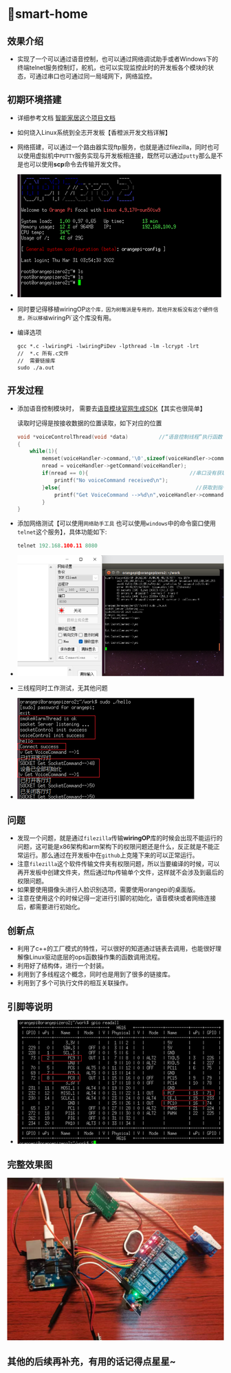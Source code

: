 # 🚀smart-home

## 效果介绍

* 实现了一个可以通过语音控制，也可以通过网络调试助手或者Windows下的终端telnet服务控制灯，舵机，也可以实现监控此时的开发板各个模块的状态，可通过串口也可通过同一局域网下，网络监控。

## 初期环境搭建
* 详细参考文档  [智能家居这个项目文档](https://blog.csdn.net/Zy_1213/article/details/126679238)

* 如何烧入Linux系统到全志开发板【香橙派开发文档详解】

* 网络搭建，可以通过一个路由器实现ftp服务，也就是通过filezilla，同时也可以使用虚拟机中`PUTTY`服务实现与开发板相连接，既然可以通过`putty`那么是不是也可以使用**scp**命令去传输开发文件。

* ![image-20231222225445697](./img/连接.png)

* 同时要记得移植wiringOP`这个库，因为树莓派是专用的，其他开发板没有这个硬件信息，所以移植`wiringPi`这个库没有用。

* 编译选项

  ````
  gcc *.c -lwiringPi -lwiringPiDev -lpthread -lm -lcrypt -lrt
  //  *.c 所有.c文件
  //  需要链接库
  sudo ./a.out
  ````

## 开发过程

* 添加语音控制模块时， 需要去[语音模块官网生成SDK](http://www.smartpi.cn/#/productManage)【其实也很简单】

  读取时记得是按接收数据的位置读取，如下对应的位置

  ````c
  void *voiceControlThread(void *data)			//“语音控制线程”执行函数
  {   
      while(1){
          memset(voiceHandler->command,'\0',sizeof(voiceHandler->command));
          nread = voiceHandler->getCommand(voiceHandler);
          if(nread == 0){                                 //串口没有获取到指令
              printf("No voiceCommand received\n");
          }else{											//获取到指令
              printf("Get VoiceCommand -->%d\n",voiceHandler->command[0]);  //对应的位置      
          }
  }
  ````

* 添加网络测试【可以使用`网络助手工具`  也可以使用`windows`中的命令窗口使用`telnet`这个服务】，具体功能如下:

  ```C
  telnet 192.168.100.11 8080
  ```

  

* ![socket](./img/socket.png)

* 三线程同时工作测试，无其他问题
* ![线程](./img/线程.png)

## 问题

* 发现一个问题，就是通过`filezilla`传输**wiringOP**库的时候会出现不能运行的问题，这可能是x86架构和arm架构下的权限问题还是什么，反正就是不能正常运行。那么通过在开发板中在`github`上克隆下来的可以正常运行。
* 注意`filezilla`这个软件传输文件夹有权限问题，所以当要编译的时候，可以再开发板中创建文件夹，然后通过ftp传输单个文件，这样就不会涉及到最后的权限问题。
* 如果要使用摄像头进行人脸识别选项，需要使用orangepi的桌面版。
* 注意在使用这个的时候记得一定进行引脚的初始化，语音模块或者网络连接后，都需要进行初始化。

## 创新点

* 利用了c++的工厂模式的特性，可以很好的知道通过链表去调用，也能很好理解像Linux驱动底层的ops函数操作集的函数调用流程。
* 利用好了结构体，进行一个封装。
* 利用到了多线程这个概念，同时也是用到了很多的链接库。
* 利用到了多个可执行文件的相互关联操作。

## 引脚等说明

* ![香橙派引脚说明](./img/香橙派引脚说明.png)

## 完整效果图

![完整效果图](./img/完整效果.png)

## 其他的后续再补充，有用的话记得点星星~